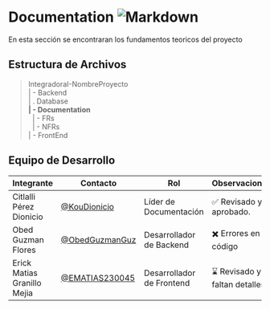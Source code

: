 # Documentation ![Markdown](https://img.shields.io/badge/Markdown-000000?style=for-the-badge&logo=markdown&logoColor=white)


En esta sección se encontraran los fundamentos teoricos del proyecto
## Estructura de Archivos


>IntegradoraI-NombreProyecto<br>
>| - Backend <br>
>| . Database<br>
>**| - Documentation**<br>
>&nbsp;&nbsp;| - FRs<br>
>&nbsp;&nbsp;| - NFRs<br>
>| - FrontEnd

## Equipo de Desarrollo

|Integrante|Contacto|Rol|Observaciones|
|------------|--------|---|---|
|Citlalli Pérez Dionicio|[@KouDionicio](https://github.com/KouDionicio)|Líder de Documentación|✅ Revisado y aprobado.|
|Obed Guzman Flores|[@ObedGuzmanGuz](https://github.com/ObedGuzmanGuz)|Desarrollador de Backend|✖️ Errores en el código|
|Erick Matias Granillo Mejia|[@EMATIAS230045](https://github.com/EMATIAS230045)|Desarrollador de Frontend|⌛ Revisado y faltan detalles.|

